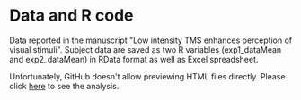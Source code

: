 Data and R code
=================
Data reported in the manuscript "Low intensity TMS enhances perception of visual stimuli". Subject data are saved as two R variables (exp1\_dataMean and exp2\_dataMean) in RData format as well as Excel spreadsheet. 

Unfortunately, GitHub doesn't allow previewing HTML files directly. Please click [here](http://htmlpreview.github.io/?https://github.com/armanabraham/research/blob/master/Weak_TMS_Enhances_Perception/Data_analysis_and_figures.html) to see the analysis. 
